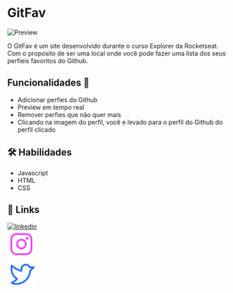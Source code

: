 # GitFav

![Preview](https://i.imgur.com/XRdvTFV.png)

O GitFav é um site desenvolvido durante o curso Explorer da Rocketseat. Com o proposito de ser uma local onde você pode fazer uma lista dos seus perfieis favoritos do Github.


## Funcionalidades 🔢

- Adicionar perfies do Github
- Preview em tempo real
- Remover perfies que não quer mais
- Clicando na imagem do perfil, você e levado para o perfil do Github do perfil clicado


## 🛠 Habilidades

- Javascript
- HTML
- CSS

## 🔗 Links
[![linkedin](https://img.shields.io/badge/linkedin-0A66C2?style=for-the-badge&logo=linkedin&logoColor=white)](https://www.linkedin.com/in/dyonathas-teles-b75b4324a/)
<br/>
[![Instagram](/images/instagram.svg)](https://www.instagram.com/dyoninhas_77/)
<br/>
[![Instagram](/images/twitter.svg)](https://twitter.com/Dyonathas_Teles)


